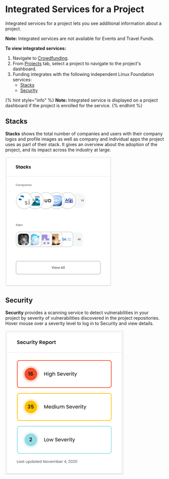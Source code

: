 # Integrated Services for a Project

Integrated services for a project lets you see additional information about a project.

**Note:** Integrated services are not available for Events and Travel Funds.

**To view integrated services:**&#x20;

1. Navigate to [Crowdfunding](https://crowdfunding.lfx.linuxfoundation.org).
2. From [Projects](./#Dashboard-ProjectsandMentorships) tab, select a project to navigate to the project's dashboard.
3. Funding integrates with the following independent Linux Foundation services:
   * [Stacks](integrated-services-for-a-project.md#IntegratedServicesforaProject-Stacks)
   * [Security](integrated-services-for-a-project.md#IntegratedServicesforaProject-VulnerabilityDetection)

{% hint style="info" %}
**Note:** Integrated service is displayed on a project dashboard if the project is enrolled for the service.
{% endhint %}

## Stacks <a href="#integratedservicesforaproject-stacks" id="integratedservicesforaproject-stacks"></a>

**Stacks** shows the total number of companies and users with their company logos and profile images as well as company and individual apps the project uses as part of their stack. It gives an overview about the adoption of the project, and its impact across the industry at large.

![](<../../.gitbook/assets/7416590 (1).png>)

## Security <a href="#integratedservicesforaproject-vulnerabilitydetection" id="integratedservicesforaproject-vulnerabilitydetection"></a>

**Security** provides a scanning service to detect vulnerabilities in your project by severity of vulnerabilities discovered in the project repositories. Hover mouse over a severity level to log in to Security and view details.

![](<../../.gitbook/assets/security report.png>)

